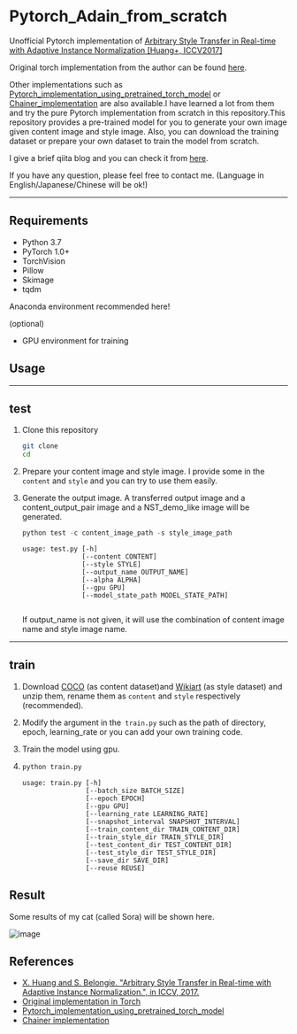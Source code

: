 # Pytorch_Adain_from_scratch
Unofficial Pytorch implementation of [Arbitrary Style Transfer in Real-time with Adaptive Instance Normalization [Huang+, ICCV2017]](http://openaccess.thecvf.com/content_ICCV_2017/papers/Huang_Arbitrary_Style_Transfer_ICCV_2017_paper.pdf)

Original torch implementation from the author can be found [here](https://github.com/xunhuang1995/AdaIN-style).

Other implementations such as [Pytorch_implementation_using_pretrained_torch_model](https://github.com/irasin/pytorch-AdaIN) or [Chainer_implementation](https://github.com/SerialLain3170/Style-Transfer/tree/master/AdaIN) are also available.I have learned a lot from them and try the pure Pytorch implementation from scratch in this repository.This repository provides a pre-trained model for you to generate your own image given content image and style image. Also, you can download the training dataset or prepare your own dataset to train the model from scratch.

I give a brief qiita blog and you can check it from [here]().

If you have any question, please feel free to contact me. (Language in English/Japanese/Chinese will be ok!)

------

## Requirements

- Python 3.7
- PyTorch 1.0+
- TorchVision
- Pillow
- Skimage
- tqdm

Anaconda environment recommended here!

(optional)

- GPU environment for training



## Usage

------

## test

1. Clone this repository 

   ```bash
   git clone
   cd 
   ```

2. Prepare your content image and style image. I provide some in the `content` and `style` and you can try to use them easily.

3. Generate the output image. A transferred output image and a content_output_pair image and a NST_demo_like image will be generated.

   ```python
   python test -c content_image_path -s style_image_path
   ```

   ```
   usage: test.py [-h] 
                  [--content CONTENT] 
                  [--style STYLE]
                  [--output_name OUTPUT_NAME] 
                  [--alpha ALPHA] 
                  [--gpu GPU]
                  [--model_state_path MODEL_STATE_PATH]
   
   
   ```

   If output_name is not given, it will use the combination of content image name and style image name.

------

## train

1. Download [COCO](http://cocodataset.org/#download) (as content dataset)and [Wikiart](https://www.kaggle.com/c/painter-by-numbers) (as style dataset) and unzip them, rename them as `content` and `style`  respectively (recommended).

2. Modify the argument in the` train.py` such as the path of directory, epoch, learning_rate or you can add your own training code.

3. Train the model using gpu.

4. ```python
   python train.py
   ```

   ```
   usage: train.py [-h] 
                   [--batch_size BATCH_SIZE] 
                   [--epoch EPOCH]
                   [--gpu GPU]
                   [--learning_rate LEARNING_RATE]
                   [--snapshot_interval SNAPSHOT_INTERVAL]
                   [--train_content_dir TRAIN_CONTENT_DIR]
                   [--train_style_dir TRAIN_STYLE_DIR]
                   [--test_content_dir TEST_CONTENT_DIR]
                   [--test_style_dir TEST_STYLE_DIR] 
                   [--save_dir SAVE_DIR]
                   [--reuse REUSE]
   ```

   

## Result

Some results of my cat (called Sora) will be shown here.

![image](https://github.com/irasin/Pytorch_Adain_from_scratch/resout_gif/res1.gif)





## References

- [X. Huang and S. Belongie. "Arbitrary Style Transfer in Real-time with Adaptive Instance Normalization.", in ICCV, 2017.](http://openaccess.thecvf.com/content_ICCV_2017/papers/Huang_Arbitrary_Style_Transfer_ICCV_2017_paper.pdf)
- [Original implementation in Torch](https://github.com/xunhuang1995/AdaIN-style)
- [Pytorch_implementation_using_pretrained_torch_model](https://github.com/irasin/pytorch-AdaIN) 
- [Chainer implementation](https://github.com/SerialLain3170/Style-Transfer/tree/master/AdaIN)

